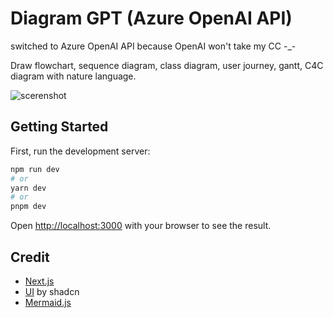 # Diagram GPT (Azure OpenAI API)
switched to Azure OpenAI API because OpenAI won't take my CC -_-

Draw flowchart, sequence diagram, class diagram, user journey, gantt, C4C diagram with nature language.

![scerenshot](./app/opengraph-image.png)

## Getting Started

First, run the development server:

```bash
npm run dev
# or
yarn dev
# or
pnpm dev
```

Open [http://localhost:3000](http://localhost:3000) with your browser to see the result.

## Credit

* [Next.js](https://nextjs.org/)
* [UI](https://ui.shadcn.com/) by shadcn
* [Mermaid.js](https://mermaid.js.org/)
